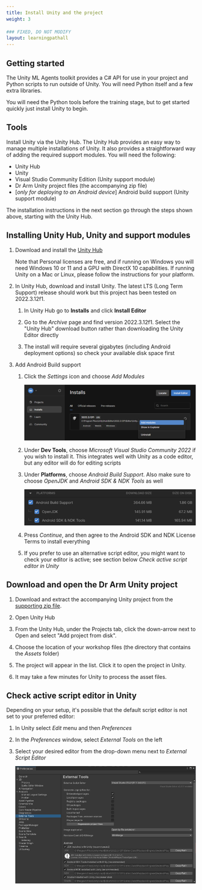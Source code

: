 ```yaml
---
title: Install Unity and the project
weight: 3

### FIXED, DO NOT MODIFY
layout: learningpathall
---
```


## Getting started

The Unity ML Agents toolkit provides a C# API for use in your project and Python scripts to run outside of Unity. You will need Python itself and a few extra libraries.

You will need the Python tools before the training stage, but to get started quickly just install Unity to begin.

## Tools

Install Unity via the Unity Hub. The Unity Hub provides an easy way to manage multiple installations of Unity. It also provides a straightforward way of adding the required support modules. You will need the following:

* Unity Hub
* Unity
* Visual Studio Community Edition (Unity support module)
* Dr Arm Unity project files (the accompanying zip file)
* [_only for deploying to an Android device_] Android build support (Unity support module)

The installation instructions in the next section go through the steps shown above, starting with the Unity Hub.

## Installing Unity Hub, Unity and support modules

1. Download and install the [Unity Hub](https://unity3d.com/get-unity/download?ref=personal)

    Note that Personal licenses are free, and if running on Windows you will need Windows 10 or 11 and a GPU with DirectX 10 capabilities. If running Unity on a Mac or Linux, please follow the instructions for your platform.

1. In Unity Hub, download and install Unity. The latest LTS (Long Term Support) release should work but this project has been tested on 2022.3.12f1.

    1. In Unity Hub go to **Installs** and click **Install Editor**

    1. Go to the _Archive_ page and find version 2022.3.12f1. Select the "Unity Hub" download button rather than downloading the Unity Editor directly

    1. The install will require several gigabytes (including Android deployment options) so check your available disk space first

1. Add Android Build support

    1. Click the _Settings_ icon and choose _Add Modules_

        ![Unity Hub Installs](images/UnityHubInstalls.png "Figure 1. List of Unity versions installed")

    1. Under **Dev Tools**, choose _Microsoft Visual Studio Community 2022_ if you wish to install it. This integrates well with Unity as a code editor, but any editor will do for editing scripts

    1. Under **Platforms**, choose _Android Build Support_. Also make sure to choose _OpenJDK_ and _Android SDK & NDK Tools_ as well

        ![Unity Hub Add Modules](images/unity-hub-add-modules.png "Figure 2. Tick the modules you want installed")

    1. Press _Continue_, and then agree to the Android SDK and NDK License Terms to install everything

    1. If you prefer to use an alternative script editor, you might want to check your editor is active; see section below _Check active script editor in Unity_

## Download and open the Dr Arm Unity project

1. Download and extract the accompanying Unity project from the [supporting zip file](/learning-paths/mobile-graphics-and-gaming/using_unity_machine_learning_agents/files/MLAgentsWorkshopSupportingFiles.zip).

1. Open Unity Hub

1. From the Unity Hub, under the Projects tab, click the down-arrow next to Open and select "Add project from disk".

1. Choose the location of your workshop files (the directory that contains the _Assets_ folder)

1. The project will appear in the list. Click it to open the project in Unity.

1. It may take a few minutes for Unity to process the asset files.

## Check active script editor in Unity

Depending on your setup, it's possible that the default script editor is not set to your preferred editor:

1. In Unity select _Edit_ menu and then _Preferences_

1. In the _Preferences_ window, select _External Tools_ on the left

1. Select your desired editor from the drop-down menu next to _External Script Editor_

    ![External script editor window](images/unity-external-script-editor.jpg "Figure 3. External tool options in Unity")
